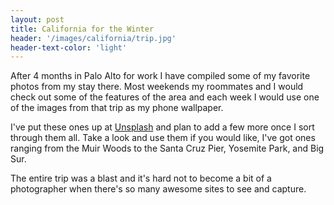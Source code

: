 ```yaml
---
layout: post
title: California for the Winter
header: '/images/california/trip.jpg'
header-text-color: 'light'
---
```


After 4 months in Palo Alto for work I have compiled some of my favorite photos from my stay there. Most weekends my roommates and I would check out some of the features of the area and each week I would use one of the images from that trip as my phone wallpaper.

<!--halt-->

I've put these ones up at [Unsplash](https://unsplash.com/@danreynolds) and plan to add a few more once I sort through them all. Take a look and use them if you would like, I've got ones ranging from the Muir Woods to the Santa Cruz Pier, Yosemite Park, and Big Sur.

The entire trip was a blast and it's hard not to become a bit of a photographer when there's so many awesome sites to see and capture.
